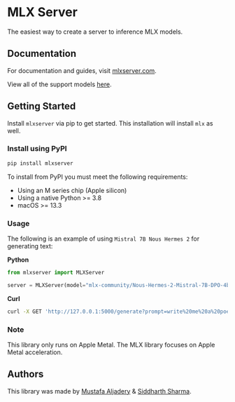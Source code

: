 # MLX Server

The easiest way to create a server to inference MLX models.

## Documentation

For documentation and guides, visit [mlxserver.com](https://mlxserver.com).

View all of the support models [here](https://huggingface.co/mlx-community).

## Getting Started

Install `mlxserver` via pip to get started. This installation will install `mlx` as well.

### Install using PyPI

```bash copy
pip install mlxserver
```

To install from PyPI you must meet the following requirements:

- Using an M series chip (Apple silicon)
- Using a native Python >= 3.8
- macOS >= 13.3

### Usage

The following is an example of using `Mistral 7B Nous Hermes 2` for generating text:

**Python**

```python copy
from mlxserver import MLXServer

server = MLXServer(model="mlx-community/Nous-Hermes-2-Mistral-7B-DPO-4bit-MLX")
```

**Curl**

```bash copy
curl -X GET 'http://127.0.0.1:5000/generate?prompt=write%20me%20a%20poem%20about%the%20ocean&stream=true'
```

### Note

This library only runs on Apple Metal. The MLX library focuses on Apple Metal acceleration.

## Authors

This library was made by [Mustafa Aljadery](https://www.maxaljadery.com/) & [Siddharth Sharma](https://stanford.edu/~sidshr/).
